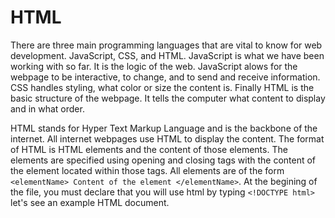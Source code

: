 # HTML

There are three main programming languages that are vital to know for web development. JavaScript, CSS, and HTML. JavaScript is what we have been 
working with so far. It is the logic of the web. JavaScript alows for the webpage to be interactive, to change, and to send and receive information. 
CSS handles styling, what color or size the content is. Finally HTML is the basic structure of the webpage. It tells the computer what content to display 
and in what order.

HTML stands for Hyper Text Markup Language and is the backbone of the internet. All internet webpages use HTML to display the content. The format of HTML
is HTML elements and the content of those elements. The elements are specified using opening and closing tags with the content of the element located 
within those tags. All elements are of the form `<elementName> Content of the element </elementName>`. At the begining of the file, you must declare 
that you will use html by typing `<!DOCTYPE html>` let's see an example HTML document.

``` html


```

